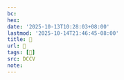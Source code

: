 ```yaml
---
bc:
hex:
date: '2025-10-13T10:28:03+08:00'
lastmod: '2025-10-14T21:46:45-08:00'
title: 􄲀
url: 􄲀
tags: [𦬛]
src: DCCV
note:
---
```

